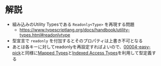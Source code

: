 # 解説

- 組み込みのUtility Typesである `Readonly<Type>` を再現する問題
  - https://www.typescriptlang.org/docs/handbook/utility-types.html#readonlytype
- 型宣言で `readonly` を付加するとそのプロパティは上書き不可となる
- あとは各キーに対してreadonlyを再設定すればよいので、[00004-easy-pick](./00004-easy-pick/)と同様に[Mapped Types](https://www.typescriptlang.org/docs/handbook/2/mapped-types.html)と[Indexed Access Types](https://www.typescriptlang.org/docs/handbook/2/indexed-access-types.html)を利用して型定義する